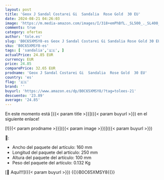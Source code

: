 ```yaml
---
layout: post
title: 'Geox J Sandal Costarei Gi  Sandalia  Rose Gold  30 EU'
date: 2024-08-21 04:26:03
image: 'https://m.media-amazon.com/images/I/318+emPhBfL._SL500_._SL400_.jpg'
comments: true
category: ofertas
author: 'tole.es'
slug: 'B0C65XMSY8-es Geox J Sandal Costarei Gi Sandalia Rose Gold 30 EU'
sku: 'B0C65XMSY8-es'
tags: [ 'sandalia','🇪🇸', ]
actualPrice: 24.85 EUR
currency: EUR
price: 24.85
comparePrice: 32.65 EUR
prodname: 'Geox J Sandal Costarei Gi  Sandalia  Rose Gold  30 EU'
country: 'es'
flag: '🇪🇸'
brand: ''
buyurl: 'https://www.amazon.es/dp/B0C65XMSY8/?tag=tolees-21'
descuento: '23.89'
average: '24.85'
---
```


En este momento está [{{< param title >}}]({{< param buyurl >}}) en el siguiente enlace!

[![{{< param prodname >}}]({{< param image >}})]({{< param buyurl >}})

🔎:

- Ancho del paquete del artículo: 160 mm
- Longitud del paquete del artículo: 250 mm
- Altura del paquete del artículo: 100 mm
- Peso del paquete del artículo: 0.132 Kg

[🛒 Aquí!!!]({{< param buyurl >}})
{{<world>}}B0C65XMSY8{{</world>}}
